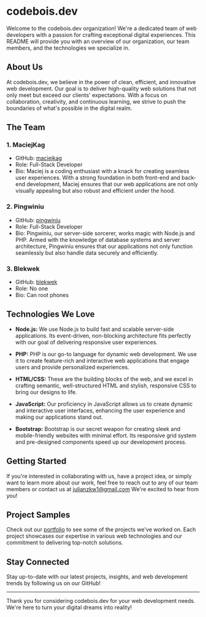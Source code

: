 # codebois.dev

Welcome to the codebois.dev organization! We're a dedicated team of web developers with a passion for crafting exceptional digital experiences. This README will provide you with an overview of our organization, our team members, and the technologies we specialize in.

## About Us

At codebois.dev, we believe in the power of clean, efficient, and innovative web development. Our goal is to deliver high-quality web solutions that not only meet but exceed our clients' expectations. With a focus on collaboration, creativity, and continuous learning, we strive to push the boundaries of what's possible in the digital realm.

## The Team

### 1. MaciejKag

- GitHub: [maciejkag](https://github.com/maciejkag)
- Role: Full-Stack Developer
- Bio: Maciej is a coding enthusiast with a knack for creating seamless user experiences. With a strong foundation in both front-end and back-end development, Maciej ensures that our web applications are not only visually appealing but also robust and efficient under the hood.

### 2. Pingwiniu

- GitHub: [pingwiniu](https://github.com/pingwiniu)
- Role: Full-Stack Developer
- Bio: Pingwiniu, our server-side sorcerer, works magic with Node.js and PHP. Armed with the knowledge of database systems and server architecture, Pingwiniu ensures that our applications not only function seamlessly but also handle data securely and efficiently.

### 3. Blekwek

- GitHub: [blekwek](https://github.com/blekwek)
- Role: No one
- Bio: Can root phones

## Technologies We Love

- **Node.js:** We use Node.js to build fast and scalable server-side applications. Its event-driven, non-blocking architecture fits perfectly with our goal of delivering responsive user experiences.

- **PHP:** PHP is our go-to language for dynamic web development. We use it to create feature-rich and interactive web applications that engage users and provide personalized experiences.

- **HTML/CSS:** These are the building blocks of the web, and we excel in crafting semantic, well-structured HTML and stylish, responsive CSS to bring our designs to life.

- **JavaScript:** Our proficiency in JavaScript allows us to create dynamic and interactive user interfaces, enhancing the user experience and making our applications stand out.

- **Bootstrap:** Bootstrap is our secret weapon for creating sleek and mobile-friendly websites with minimal effort. Its responsive grid system and pre-designed components speed up our development process.

## Getting Started

If you're interested in collaborating with us, have a project idea, or simply want to learn more about our work, feel free to reach out to any of our team members or contact us at julianzkw1@gmail.com We're excited to hear from you!

## Project Samples

Check out our [portfolio](https://codebois.dev/) to see some of the projects we've worked on. Each project showcases our expertise in various web technologies and our commitment to delivering top-notch solutions.

## Stay Connected

Stay up-to-date with our latest projects, insights, and web development trends by following us on our GitHub!

---

Thank you for considering codebois.dev for your web development needs. We're here to turn your digital dreams into reality!